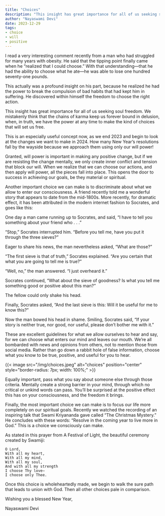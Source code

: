 ```yaml
---
title: "Choices"
description: "This insight has great importance for all of us seeking soul freedom. We mistakenly think that the chains of karma keep us forever bound in delusion, when, in truth, we have the power at any time to make the kind of choices that will set us free."
author: "Nayaswami Devi"
date: 2023-12-29
tags:
- choice
- will
- positive
---
```


I read a very interesting comment recently from a man who had struggled for many years with obesity. He said that the tipping point finally came when he “realized that I could choose.” With that understanding—that he had the ability to choose what he ate—he was able to lose one hundred seventy-one pounds.

This actually was a profound insight on his part, because he realized he had the power to break the compulsion of bad habits that had kept him in suffering. He discovered within himself the freedom to choose the right action.

This insight has great importance for all of us seeking soul freedom. We mistakenly think that the chains of karma keep us forever bound in delusion, when, in truth, we have the power at any time to make the kind of choices that will set us free.

This is an especially useful concept now, as we end 2023 and begin to look at the changes we want to make in 2024. How many New Year’s resolutions fall by the wayside because we approach them using only our will power!

Granted, will power is important in making any positive change, but if we are resisting the change mentally, we only create inner conflict and tension that block our will. When we realize that we can choose our actions, and then apply will power, all the pieces fall into place. This opens the door to success in achieving our goals, be they material or spiritual.

Another important choice we can make is to discriminate about what we allow to enter our consciousness. A friend recently told me a wonderful story that appears to date from the mid-1800s. More recently, for dramatic effect, it has been attributed in the modern internet fashion to Socrates, and goes like this:

One day a man came running up to Socrates, and said, “I have to tell you something about your friend who . . .”

“Stop,” Socrates interrupted him. “Before you tell me, have you put it through the three sieves?”

Eager to share his news, the man nevertheless asked, “What are those?”

“The first sieve is that of truth,” Socrates explained. “Are you certain that what you are going to tell me is true?”

“Well, no,” the man answered. “I just overheard it.”

Socrates continued, “What about the sieve of goodness? Is what you tell me something good or positive about this man?”

The fellow could only shake his head.

Finally, Socrates asked, “And the last sieve is this: Will it be useful for me to know this?”

Now the man bowed his head in shame. Smiling, Socrates said, “If your story is neither true, nor good, nor useful, please don’t bother me with it.”

These are excellent guidelines for what we allow ourselves to hear and say, for we can choose what enters our mind and leaves our mouth. We’re all bombarded with news and opinions from others, not to mention those from social media. Rather than go down a rabbit hole of false information, choose what you know to be true, positive, and useful for you to hear.

{{< image src="/img/choices.jpeg" alt="choices" position="center" style="border-radius: 7px; width: 100%;" >}}

Equally important, pass what you say about someone else through those criteria. Mentally create a strong barrier in your mind, through which no critical or unkind words can pass. You’ll be surprised at the positive effect this has on your consciousness, and the freedom it brings.

Finally, the most important choice we can make is to focus our life more completely on our spiritual goals. Recently we watched the recording of an inspiring talk that Swami Kriyananda gave called “The Christmas Mystery.” He concludes with these words: “Resolve in the coming year to live more in God.” This is a choice we consciously can make.

As stated in this prayer from A Festival of Light, the beautiful ceremony created by Swamiji:

```
O Lord,
With all my heart,
With all my mind,
With all my soul,
And with all my strength
I choose Thy love—
I choose only Thee.
```

Once this choice is wholeheartedly made, we begin to walk the sure path that leads to union with God. Then all other choices pale in comparison.

Wishing you a blessed New Year,

Nayaswami Devi
